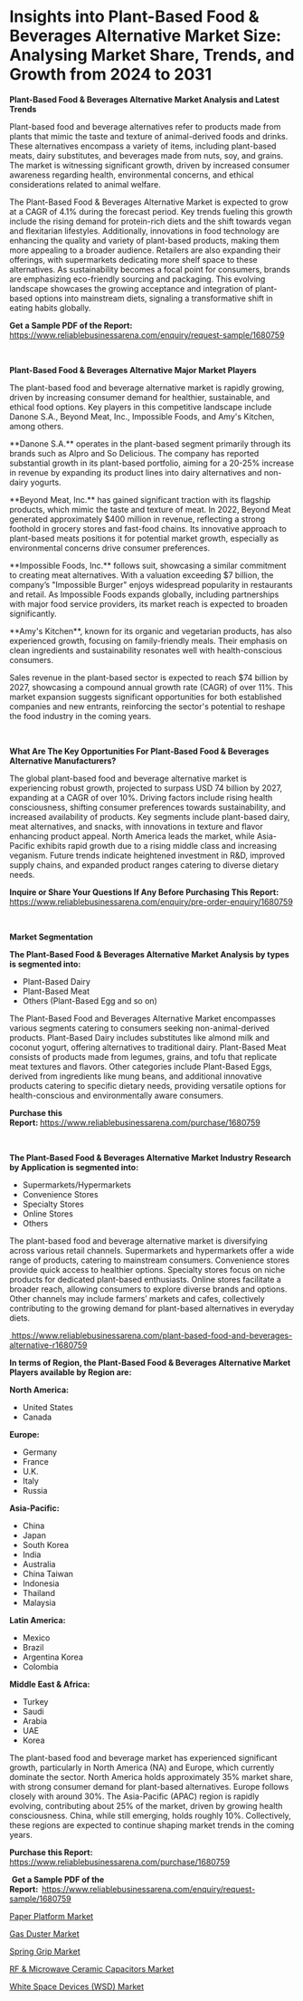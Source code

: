 <p><h1>Insights into Plant-Based Food & Beverages Alternative Market Size: Analysing Market Share, Trends, and Growth from 2024 to 2031</h1></p><p><strong>Plant-Based Food & Beverages Alternative Market Analysis and Latest Trends</strong></p>
<p><p>Plant-based food and beverage alternatives refer to products made from plants that mimic the taste and texture of animal-derived foods and drinks. These alternatives encompass a variety of items, including plant-based meats, dairy substitutes, and beverages made from nuts, soy, and grains. The market is witnessing significant growth, driven by increased consumer awareness regarding health, environmental concerns, and ethical considerations related to animal welfare.</p><p>The Plant-Based Food & Beverages Alternative Market is expected to grow at a CAGR of 4.1% during the forecast period. Key trends fueling this growth include the rising demand for protein-rich diets and the shift towards vegan and flexitarian lifestyles. Additionally, innovations in food technology are enhancing the quality and variety of plant-based products, making them more appealing to a broader audience. Retailers are also expanding their offerings, with supermarkets dedicating more shelf space to these alternatives. As sustainability becomes a focal point for consumers, brands are emphasizing eco-friendly sourcing and packaging. This evolving landscape showcases the growing acceptance and integration of plant-based options into mainstream diets, signaling a transformative shift in eating habits globally.</p></p>
<p><strong>Get a Sample PDF of the Report:&nbsp;</strong> <a href="https://www.reliablebusinessarena.com/enquiry/request-sample/1680759?utm_campaign=1259&utm_medium=2&utm_source=Github&utm_content=ia&utm_term=04102024&utm_id=plant-based-food-beverages-alternative">https://www.reliablebusinessarena.com/enquiry/request-sample/1680759</a></p>
<p>&nbsp;</p>
<p><strong>Plant-Based Food & Beverages Alternative Major Market Players</strong></p>
<p><p>The plant-based food and beverage alternative market is rapidly growing, driven by increasing consumer demand for healthier, sustainable, and ethical food options. Key players in this competitive landscape include Danone S.A., Beyond Meat, Inc., Impossible Foods, and Amy's Kitchen, among others.</p><p>**Danone S.A.** operates in the plant-based segment primarily through its brands such as Alpro and So Delicious. The company has reported substantial growth in its plant-based portfolio, aiming for a 20-25% increase in revenue by expanding its product lines into dairy alternatives and non-dairy yogurts.</p><p>**Beyond Meat, Inc.** has gained significant traction with its flagship products, which mimic the taste and texture of meat. In 2022, Beyond Meat generated approximately $400 million in revenue, reflecting a strong foothold in grocery stores and fast-food chains. Its innovative approach to plant-based meats positions it for potential market growth, especially as environmental concerns drive consumer preferences.</p><p>**Impossible Foods, Inc.** follows suit, showcasing a similar commitment to creating meat alternatives. With a valuation exceeding $7 billion, the company’s "Impossible Burger" enjoys widespread popularity in restaurants and retail. As Impossible Foods expands globally, including partnerships with major food service providers, its market reach is expected to broaden significantly.</p><p>**Amy's Kitchen**, known for its organic and vegetarian products, has also experienced growth, focusing on family-friendly meals. Their emphasis on clean ingredients and sustainability resonates well with health-conscious consumers.</p><p>Sales revenue in the plant-based sector is expected to reach $74 billion by 2027, showcasing a compound annual growth rate (CAGR) of over 11%. This market expansion suggests significant opportunities for both established companies and new entrants, reinforcing the sector's potential to reshape the food industry in the coming years.</p></p>
<p>&nbsp;</p>
<p><strong>What Are The Key Opportunities For Plant-Based Food & Beverages Alternative Manufacturers?</strong></p>
<p><p>The global plant-based food and beverage alternative market is experiencing robust growth, projected to surpass USD 74 billion by 2027, expanding at a CAGR of over 10%. Driving factors include rising health consciousness, shifting consumer preferences towards sustainability, and increased availability of products. Key segments include plant-based dairy, meat alternatives, and snacks, with innovations in texture and flavor enhancing product appeal. North America leads the market, while Asia-Pacific exhibits rapid growth due to a rising middle class and increasing veganism. Future trends indicate heightened investment in R&D, improved supply chains, and expanded product ranges catering to diverse dietary needs.</p></p>
<p><strong>Inquire or Share Your Questions If Any Before Purchasing This Report:</strong> <a href="https://www.reliablebusinessarena.com/enquiry/pre-order-enquiry/1680759?utm_campaign=1259&utm_medium=2&utm_source=Github&utm_content=ia&utm_term=04102024&utm_id=plant-based-food-beverages-alternative">https://www.reliablebusinessarena.com/enquiry/pre-order-enquiry/1680759</a></p>
<p>&nbsp;</p>
<p><strong>Market Segmentation</strong></p>
<p><strong>The Plant-Based Food & Beverages Alternative Market Analysis by types is segmented into:</strong></p>
<p><ul><li>Plant-Based Dairy</li><li>Plant-Based Meat</li><li>Others (Plant-Based Egg and so on)</li></ul></p>
<p><p>The Plant-Based Food and Beverages Alternative Market encompasses various segments catering to consumers seeking non-animal-derived products. Plant-Based Dairy includes substitutes like almond milk and coconut yogurt, offering alternatives to traditional dairy. Plant-Based Meat consists of products made from legumes, grains, and tofu that replicate meat textures and flavors. Other categories include Plant-Based Eggs, derived from ingredients like mung beans, and additional innovative products catering to specific dietary needs, providing versatile options for health-conscious and environmentally aware consumers.</p></p>
<p><strong>Purchase this Report:&nbsp;</strong><a href="https://www.reliablebusinessarena.com/purchase/1680759?utm_campaign=1259&utm_medium=2&utm_source=Github&utm_content=ia&utm_term=04102024&utm_id=plant-based-food-beverages-alternative">https://www.reliablebusinessarena.com/purchase/1680759</a></p>
<p>&nbsp;</p>
<p><strong>The Plant-Based Food & Beverages Alternative Market Industry Research by Application is segmented into:</strong></p>
<p><ul><li>Supermarkets/Hypermarkets</li><li>Convenience Stores</li><li>Specialty Stores</li><li>Online Stores</li><li>Others</li></ul></p>
<p><p>The plant-based food and beverage alternative market is diversifying across various retail channels. Supermarkets and hypermarkets offer a wide range of products, catering to mainstream consumers. Convenience stores provide quick access to healthier options. Specialty stores focus on niche products for dedicated plant-based enthusiasts. Online stores facilitate a broader reach, allowing consumers to explore diverse brands and options. Other channels may include farmers’ markets and cafes, collectively contributing to the growing demand for plant-based alternatives in everyday diets.</p></p>
<p><a href="https://www.reliablebusinessarena.com/plant-based-food-and-beverages-alternative-r1680759?utm_campaign=1259&utm_medium=2&utm_source=Github&utm_content=ia&utm_term=04102024&utm_id=plant-based-food-beverages-alternative">&nbsp;https://www.reliablebusinessarena.com/plant-based-food-and-beverages-alternative-r1680759</a></p>
<p><strong>In terms of Region, the Plant-Based Food & Beverages Alternative Market Players available by Region are:</strong></p>
<p>
    <p> <strong> North America: </strong>
        <ul>
            <li>United States</li>
            <li>Canada</li>
        </ul>
        </p> 
    <p> <strong> Europe: </strong>
        <ul>
            <li>Germany</li>
            <li>France</li>
            <li>U.K.</li>
            <li>Italy</li>
            <li>Russia</li>
        </ul>
        </p> 
    <p> <strong> Asia-Pacific: </strong>
        <ul>
            <li>China</li>
            <li>Japan</li>
            <li>South Korea</li>
            <li>India</li>
            <li>Australia</li>
            <li>China Taiwan</li>
            <li>Indonesia</li>
            <li>Thailand</li>
            <li>Malaysia</li>
        </ul>
        </p> 
    <p> <strong> Latin America: </strong>
        <ul>
            <li>Mexico</li>
            <li>Brazil</li>
            <li>Argentina Korea</li>
            <li>Colombia</li>
        </ul>
        </p> 
    <p> <strong> Middle East & Africa: </strong>
        <ul>
            <li>Turkey</li>
            <li>Saudi</li>
            <li>Arabia</li>
            <li>UAE</li>
            <li>Korea</li>
        </ul>
    </p>
    </p>
<p><p>The plant-based food and beverage market has experienced significant growth, particularly in North America (NA) and Europe, which currently dominate the sector. North America holds approximately 35% market share, with strong consumer demand for plant-based alternatives. Europe follows closely with around 30%. The Asia-Pacific (APAC) region is rapidly evolving, contributing about 25% of the market, driven by growing health consciousness. China, while still emerging, holds roughly 10%. Collectively, these regions are expected to continue shaping market trends in the coming years.</p></p>
<p><strong>Purchase this Report: </strong><a href="https://www.reliablebusinessarena.com/purchase/1680759?utm_campaign=1259&utm_medium=2&utm_source=Github&utm_content=ia&utm_term=04102024&utm_id=plant-based-food-beverages-alternative">https://www.reliablebusinessarena.com/purchase/1680759</a></p>
<p>&nbsp;<strong>Get a Sample PDF of the Report:&nbsp;&nbsp;</strong><a href="https://www.reliablebusinessarena.com/enquiry/request-sample/1680759?utm_campaign=1259&utm_medium=2&utm_source=Github&utm_content=ia&utm_term=04102024&utm_id=plant-based-food-beverages-alternative">https://www.reliablebusinessarena.com/enquiry/request-sample/1680759</a></p>
<p><strong></strong></p>
<p><p><a href="https://www.linkedin.com/pulse/analyzing-global-paper-platform-market-growth-prospects-future-gjbbf?utm_campaign=1259&utm_medium=2&utm_source=Github&utm_content=ia&utm_term=04102024&utm_id=plant-based-food-beverages-alternative">Paper Platform Market</a></p><p><a href="https://www.linkedin.com/pulse/strategic-roadmap-success-global-gas-duster-market-analysis-6lpef?utm_campaign=1259&utm_medium=2&utm_source=Github&utm_content=ia&utm_term=04102024&utm_id=plant-based-food-beverages-alternative">Gas Duster Market</a></p><p><a href="https://www.linkedin.com/pulse/spring-grip-market-evolution-global-trends-regional-dynamics-qnhsf?utm_campaign=1259&utm_medium=2&utm_source=Github&utm_content=ia&utm_term=04102024&utm_id=plant-based-food-beverages-alternative">Spring Grip Market</a></p><p><a href="https://issuu.com/reportprime-2/docs/rf-microwave-ceramic-capacitors-mar_597aebb3eefc3d?utm_campaign=1259&utm_medium=2&utm_source=Github&utm_content=ia&utm_term=04102024&utm_id=plant-based-food-beverages-alternative">RF & Microwave Ceramic Capacitors Market</a></p><p><a href="https://issuu.com/reportprime-2/docs/white-space-devices-wsd-market-size_94e2b67656bb00?utm_campaign=1259&utm_medium=2&utm_source=Github&utm_content=ia&utm_term=04102024&utm_id=plant-based-food-beverages-alternative">White Space Devices (WSD) Market</a></p></p>